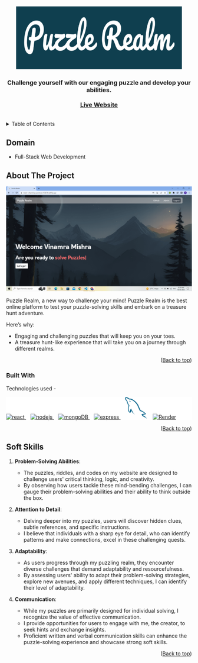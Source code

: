 <div id="top" align="center"></div>
<br/>

<!-- PROJECT LOGO -->

<div align="center">
  <a href="https://github.com/Vinamra7/Puzzle_Realm">
    <img src="./gifs/loc.png" alt="Logo" width="450" height="170">
  </a>
  <h3 align="center">
    Challenge yourself with our engaging puzzle and develop your abilities.
    <br />
    <br />
    <a href="https://main--charming-pavlova-e13b74.netlify.app/">Live Website</a>
  </h3>
</div>

<br/>

<!-- TABLE OF CONTENTS -->
<details>
  <summary>Table of Contents</summary>
  <ol>
     <li><a href="#domain">Domain</a></li>
    <li>
      <a href="#about-the-project">About The Project</a>
      <ul>
        <li><a href="#built-with">Tech Stack</a></li>
      </ul>
    </li>
    <li><a href="#soft-skills">Soft Skills</a></li>
    <li>
      <a href="#getting-started">Setup</a>
      <ul>
        <li><a href="#prerequisites">Prerequisites</a></li>
        <li><a href="#installation">Installation</a></li>
      </ul>
    </li>
    <li><a href="#features">Features Checklist</a></li>
    <li><a href="#my">My details</a></li>
  </ol>
</details>

<!-- DOMAIN -->
## Domain

- Full-Stack Web Development

<!-- ABOUT THE PROJECT -->
## About The Project

<img src = './gifs/home_.png' alt = "Home" >

Puzzle Realm, a new way to challenge your mind! Puzzle Realm is the best online platform to test your puzzle-solving skills and embark on a treasure hunt adventure.

Here’s why:
* Engaging and challenging puzzles that will keep you on your toes.
* A treasure hunt-like experience that will take you on a journey through different realms.

<p align="right">(<a href="#top">Back to top</a>)</p>



### Built With

Technologies used - 
<p align="left" style="background-color:white"> 
<a href="https://reactjs.org/" target="_blank"><img src="https://cdn.jsdelivr.net/gh/devicons/devicon/icons/react/react-original-wordmark.svg"  alt="react" width="60" height="60"/> </a> 
&nbsp;&nbsp;
<a href="https://nodejs.org/en/" target="_blank"><img src="https://cdn.jsdelivr.net/gh/devicons/devicon/icons/nodejs/nodejs-original-wordmark.svg" alt="nodejs" width="100" height="100"/> </a>  
&nbsp;&nbsp;
<a href="https://planetscale.com/" target="_blank"><img src="https://avatars.githubusercontent.com/u/35612527?s=280&v=4" alt="mongoDB" width="60" height="60"/> </a> 
&nbsp;&nbsp;
<a href="https://expressjs.com/" target="_blank"> <img src="https://cdn.jsdelivr.net/gh/devicons/devicon/icons/express/express-original.svg" alt="express" width="60" height="60"/> </a>
&nbsp;&nbsp;
<a href="https://www.mysql.com/"><img src="https://raw.githubusercontent.com/devicons/devicon/1119b9f84c0290e0f0b38982099a2bd027a48bf1/icons/mysql/mysql-original.svg" alt="MySQL" width="60" height="60"></img></a>
&nbsp;&nbsp;
<a href="https://render.com/"><img src="https://course19.fast.ai/images/render/render-logo.svg" alt="Render" height="60" width="100"></img></a>
</p>

<p align="right">(<a href="#top">Back to top</a>)</p>


<!-- Soft Skills-->
## Soft Skills
1. **Problem-Solving Abilities**:
    * The puzzles, riddles, and codes on my website are designed to challenge users' critical thinking, logic, and creativity.
    * By observing how users tackle these mind-bending challenges, I can gauge their problem-solving abilities and their ability to think outside the box.
2. **Attention to Detail**:
    * Delving deeper into my puzzles, users will discover hidden clues, subtle references, and specific instructions.
    * I believe that individuals with a sharp eye for detail, who can identify patterns and make connections, excel in these challenging quests.
3. **Adaptability**:
    * As users progress through my puzzling realm, they encounter diverse challenges that demand adaptability and resourcefulness.
    * By assessing users' ability to adapt their problem-solving strategies, explore new avenues, and apply different techniques, I can identify their level of adaptability.
4. **Communication**:
    *  While my puzzles are primarily designed for individual solving, I recognize the value of effective communication.
    * I provide opportunities for users to engage with me, the creator, to seek hints and exchange insights.
    * Proficient written and verbal communication skills can enhance the puzzle-solving experience and showcase strong soft skills.

    <p align="right">(<a href="#top">Back to top</a>)</p>

